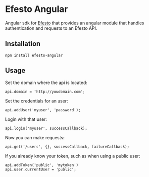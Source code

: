 # Efesto Angular

Angular sdk for [Efesto](https://github.com/Vesuvium/efesto) that provides
an angular module that handles authentication and requests to an Efesto API.

## Installation

```
npm install efesto-angular
```

## Usage

Set the domain where the api is located:
```
api.domain = 'http://youdomain.com';
```

Set the credentials for an user:
```
api.addUser('myuser', 'password');
```

Login with that user:
```
api.login('myuser', successCallback);
```

Now you can make requests:
```
api.get('/users', {}, successCallback, failureCallback);
```

If you already know your token, such as when using a public user:
```
api.addToken('public', 'mytoken')
api.user.currentUser = 'public';
```
